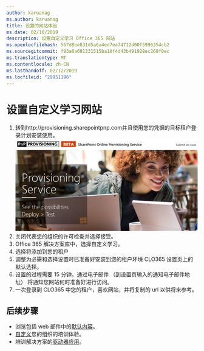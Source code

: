 ```yaml
---
author: karuanag
ms.author: karuanag
title: 设置的网站体验
ms.date: 02/10/2019
description: 设置自定义学习 Office 365 网站
ms.openlocfilehash: 567d8be831d5a6a4ed7ea74712d00f5996354cb2
ms.sourcegitcommit: f93a6a691331515ba10f4d43b491928ec268f0ec
ms.translationtype: MT
ms.contentlocale: zh-CN
ms.lasthandoff: 02/12/2019
ms.locfileid: "29951196"
---
```

# <a name="provision-the-custom-learning-site"></a>设置自定义学习网站

1. 转到http://provisioning.sharepointpnp.com并且使用您的凭据的目标租户登录计划安装使用。![pnphome.png](media/pnphome.png)
1. 关闭代表您的组织的许可检查并选择接受。
1. Office 365 解决方案库中，选择自定义学习。 
1. 选择将添加到您的租户 
1. 调整为必需和选择设置时已准备好安装到您的租户环境 CLO365 设置页上的默认选择。  
1. 设置的过程需要 15 分钟。通过电子邮件 （到设置页输入的通知电子邮件地址） 将通知您网站何时准备好进行访问。 
1. 一次登录到 CLO365 中您的租户，喜欢网站，并将复制的 url 以供将来参考。  


## <a name="next-steps"></a>后续步骤
- 浏览包括 web 部件中的[默认内容](sitecontent.md)。
- [自定义](customization.md)您的组织的培训体验。
- 培训解决方案的[驱动器应用](driveadoption.md)。

